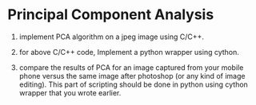 # Principal Component Analysis

1.  implement PCA algorithm on a jpeg image using C/C++.

2. for above C/C++ code, Implement a python wrapper using cython.

3. compare the results of PCA for an image captured from your mobile phone versus the same image after photoshop (or any kind of image editing). This part of  scripting should be done in python using cython wrapper that you wrote earlier.
